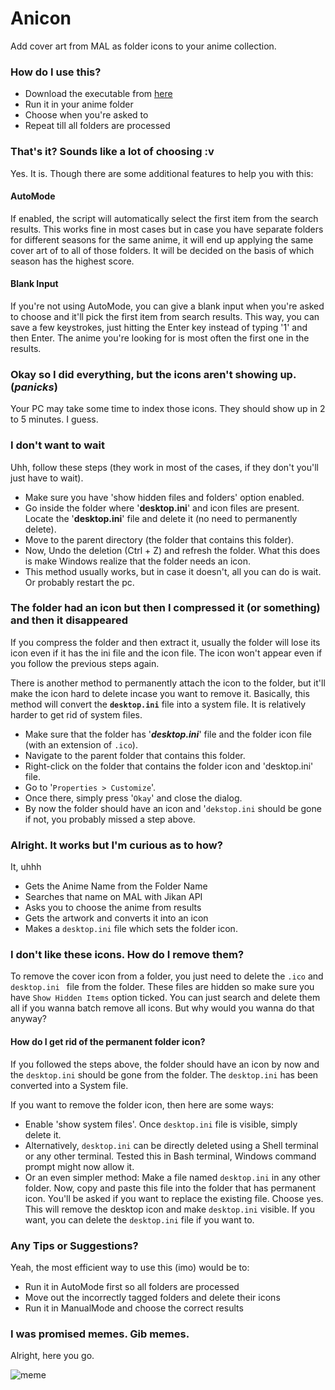 

# Anicon
Add cover art from MAL as folder icons to your anime collection.

### How do I use this?

- Download the executable from [here](https://github.com/notdedsec/anicon/releases)
- Run it in your anime folder
- Choose when you're asked to
- Repeat till all folders are processed

### That's it? Sounds like a lot of choosing :v

Yes. It is.
Though there are some additional features to help you with this:

#### AutoMode
If enabled, the script will automatically select the first item from the search results. This works fine in most cases but in case you have separate folders for different seasons for the same anime, it will end up applying the same cover art of to all of those folders. It will be decided on the basis of which season has the highest score.

#### Blank Input
If you're not using AutoMode, you can give a blank input when you're asked to choose and it'll pick the first item from search results. This way, you can save a few keystrokes, just hitting the Enter key instead of typing '1' and then Enter. The anime you're looking for is most often the first one in the results.

### Okay so I did everything, but the icons aren't showing up. (*panicks*)
Your PC may take some time to index those icons. They should show up in 2 to 5 minutes. I guess.

### I don't want to wait 
Uhh, follow these steps (they work in most of the cases, if they don't you'll just have to wait).
-  Make sure you have 'show hidden files and folders' option enabled.
 - Go inside the folder where '**desktop.ini**' and icon files are present.  Locate the '**desktop.ini**' file and delete it (no need to permanently delete). 
 - Move to the parent directory (the folder that contains this folder). 
 - Now, Undo the deletion (Ctrl + Z) and refresh the folder. What this does is make Windows realize that the folder needs an icon.
 - This method usually works, but in case it doesn't, all you can do is wait. Or probably restart the pc.

### The folder had an icon but then I compressed it (or something) and then it disappeared

If you compress the folder and then extract it, usually the folder will lose its icon even if it has the ini file and the icon file. The icon won't appear even if you follow the previous steps again.

There is another method to permanently attach the icon to the folder, but it'll make the icon hard to delete incase you want to remove it. Basically, this method will convert the **`desktop.ini`** file into a system file. It is relatively harder to get rid of system files.

- Make sure that the folder has '***desktop.ini***' file and the folder icon file (with an extension of `.ico`).
- Navigate to the parent folder that contains this folder.
- Right-click on the folder that contains the folder icon and 'desktop.ini' file.
- Go to '`Properties > Customize`'.
- Once there, simply press '`Okay`' and close the dialog. 
- By now the folder should have an icon and '`dekstop.ini` should be gone if not, you probably missed a step above.

### Alright. It works but I'm curious as to how?
It, uhhh
- Gets the Anime Name from the Folder Name
- Searches that name on MAL with Jikan API
- Asks you to choose the anime from results
- Gets the artwork and converts it into an icon
- Makes a `desktop.ini` file which sets the folder icon.

### I don't like these icons. How do I remove them?
To remove the cover icon from a folder, you just need to delete the `.ico` and `desktop.ini ` file from the folder. These files are hidden so make sure you have `Show Hidden Items` option ticked. You can just search and delete them all if you wanna batch remove all icons. But why would you wanna do that anyway?

#### How do I get rid of the permanent folder icon?
If you followed the steps above, the folder should have an icon by now and the `desktop.ini` should be gone from the folder. The `desktop.ini` has been converted into a System file.

If you want to remove the folder icon, then here are some ways:
- Enable 'show system files'. Once `desktop.ini` file is visible, simply delete it.
- Alternatively, `desktop.ini` can be directly deleted using a Shell terminal or any other terminal. Tested this in Bash terminal, Windows command prompt might now allow it.
- Or an even simpler method: Make a file named `desktop.ini` in any other folder. Now, copy and paste this file into the folder that has permanent icon. You'll be asked if you want to replace the existing file. Choose yes. This will remove the desktop icon and make `desktop.ini` visible. If you want, you can delete the `desktop.ini` file if you want to.


### Any Tips or Suggestions?
Yeah, the most efficient way to use this (imo) would be to:
- Run it in AutoMode first so all folders are processed
- Move out the incorrectly tagged folders and delete their icons
- Run it in ManualMode and choose the correct results

### I was promised memes. Gib memes.
Alright, here you go.

![meme](https://i.imgur.com/BXX93Rs.jpg)
